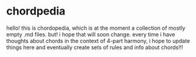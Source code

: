 # chordpedia
hello! this is chordopedia, which is at the moment a collection of mostly empty .md files.
but! i hope that will soon change. every time i have thoughts about chords in the context of 4-part harmony, i hope to update things here and eventually create sets of rules and info about chords!!!
